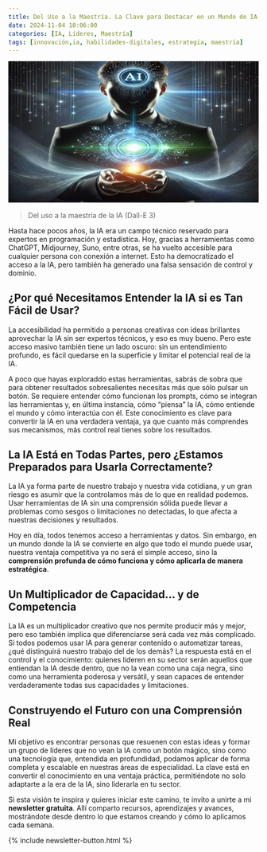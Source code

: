 ```yaml
---
title: Del Uso a la Maestría. La Clave para Destacar en un Mundo de IA Accesible
date: 2024-11-04 10:06:00
categories: [IA, Líderes, Maestría]
tags: [innovación,ia, habilidades-digitales, estrategia, maestría]
---
```


![IMG Portada Liderazgo IA](/assets/img/posts_img/IMG%20Portada%20Liderazgo%20IA.png)
> Del uso a la maestría de la IA (Dall-E 3)

Hasta hace pocos años, la IA era un campo técnico reservado para expertos en programación y estadística. Hoy, gracias a herramientas como ChatGPT, Midjourney, Suno, entre otras, se ha vuelto accesible para cualquier persona con conexión a internet. Esto ha democratizado el acceso a la IA, pero también ha generado una falsa sensación de control y dominio.

## ¿Por qué Necesitamos Entender la IA si es Tan Fácil de Usar?

La accesibilidad ha permitido a personas creativas con ideas brillantes aprovechar la IA sin ser expertos técnicos, y eso es muy bueno. Pero este acceso masivo también tiene un lado oscuro: sin un entendimiento profundo, es fácil quedarse en la superficie y limitar el potencial real de la IA.

A poco que hayas exploraddo estas herramientas, sabrás de sobra que para obtener resultados sobresalientes necesitas más que sólo pulsar un botón. Se requiere entender cómo funcionan los prompts, cómo se integran las herramientas y, en última instancia, cómo “piensa” la IA, cómo entiende el mundo y cómo interactúa con él. Este conocimiento es clave para convertir la IA en una verdadera ventaja, ya que cuanto más comprendes sus mecanismos, más control real tienes sobre los resultados.

## La IA Está en Todas Partes, pero ¿Estamos Preparados para Usarla Correctamente?

La IA ya forma parte de nuestro trabajo y nuestra vida cotidiana, y un gran riesgo es asumir que la controlamos más de lo que en realidad podemos. Usar herramientas de IA sin una comprensión sólida puede llevar a problemas como sesgos o limitaciones no detectadas, lo que afecta a nuestras decisiones y resultados.

Hoy en día, todos tenemos acceso a herramientas y datos. Sin embargo, en un mundo donde la IA se convierte en algo que todo el mundo puede usar, nuestra ventaja competitiva ya no será el simple acceso, sino la **comprensión profunda de cómo funciona y cómo aplicarla de manera estratégica**. 

## Un Multiplicador de Capacidad… y de Competencia

La IA es un multiplicador creativo que nos permite producir más y mejor, pero eso también implica que diferenciarse será cada vez más complicado. Si todos podemos usar IA para generar contenido o automatizar tareas, ¿qué distinguirá nuestro trabajo del de los demás? La respuesta está en el control y el conocimiento: quienes lideren en su sector serán aquellos que entiendan la IA desde dentro, que no la vean como una caja negra, sino como una herramienta poderosa y versátil, y sean capaces de entender verdaderamente todas sus capacidades y limitaciones.

## Construyendo el Futuro con una Comprensión Real

Mi objetivo es encontrar personas que resuenen con estas ideas y formar un grupo de líderes que no vean la IA como un botón mágico, sino como una tecnología que, entendida en profundidad, podamos aplicar de forma completa y escalable en nuestras áreas de especialidad. La clave está en convertir el conocimiento en una ventaja práctica, permitiéndote no solo adaptarte a la era de la IA, sino liderarla en tu sector.

Si esta visión te inspira y quieres iniciar este camino, te invito a unirte a mi **newsletter gratuita**. Allí comparto recursos, aprendizajes y avances, mostrándote desde dentro lo que estamos creando y cómo lo aplicamos cada semana.

{% include newsletter-button.html %}
